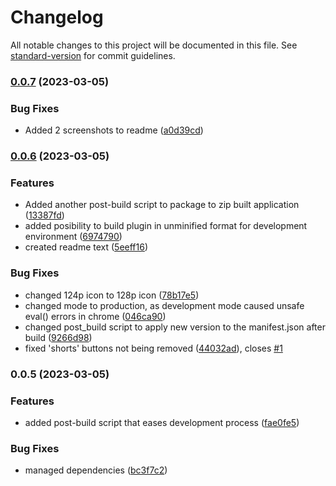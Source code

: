 # Changelog

All notable changes to this project will be documented in this file. See [standard-version](https://github.com/conventional-changelog/standard-version) for commit guidelines.

### [0.0.7](https://github.com/bukomp/remove-shorts-plugin/compare/v0.0.6...v0.0.7) (2023-03-05)


### Bug Fixes

* Added 2 screenshots to readme ([a0d39cd](https://github.com/bukomp/remove-shorts-plugin/commit/a0d39cda1187c6ca2653b3dde130ce7a2c0b5733))

### [0.0.6](https://github.com/bukomp/remove-shorts-plugin/compare/v0.0.5...v0.0.6) (2023-03-05)


### Features

* Added another post-build script to package to zip built application ([13387fd](https://github.com/bukomp/remove-shorts-plugin/commit/13387fdf538e3401df96a863f2813956bde0484c))
* added posibility to build plugin in unminified format for development environment ([6974790](https://github.com/bukomp/remove-shorts-plugin/commit/6974790fedcacecb13c35997eb1e75c8908d8473))
* created readme text ([5eeff16](https://github.com/bukomp/remove-shorts-plugin/commit/5eeff16ff95c1b9a38dc8fd0887f31452e7456ad))


### Bug Fixes

* changed 124p icon to 128p icon ([78b17e5](https://github.com/bukomp/remove-shorts-plugin/commit/78b17e5f18096719f4b606c46145b4b59133c2e7))
* changed mode to production, as development mode caused unsafe eval() errors in chrome ([046ca90](https://github.com/bukomp/remove-shorts-plugin/commit/046ca904286ad397046ae8bdfcbbaf5f8368d338))
* changed post_build script to apply new version to the manifest.json after build ([9266d98](https://github.com/bukomp/remove-shorts-plugin/commit/9266d98b3d154932f4d2a41d65d58d3ab44e9b31))
* fixed 'shorts' buttons not being removed ([44032ad](https://github.com/bukomp/remove-shorts-plugin/commit/44032adfd2633fd99a896f9f6adda7bd4196c453)), closes [#1](https://github.com/bukomp/remove-shorts-plugin/issues/1)

### 0.0.5 (2023-03-05)


### Features

* added post-build script that eases development process ([fae0fe5](https://github.com/bukomp/remove-shorts-plugin/commit/fae0fe5156c9e241b7a5c9a6328adfca29f8e9ce))


### Bug Fixes

* managed dependencies ([bc3f7c2](https://github.com/bukomp/remove-shorts-plugin/commit/bc3f7c2c50ee67150d562985f4e92d3622740eed))
